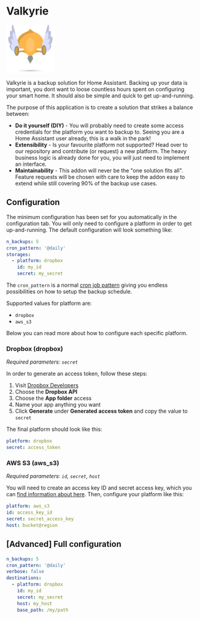 # Valkyrie

![Valkyrie icon](https://raw.githubusercontent.com/Ekman/hass-addons/master/valkyrie/icon.png)

Valkyrie is a backup solution for Home Assistant. Backing up your data is important, you dont want to loose countless hours spent on configuring your smart home. It should also be simple and quick to get up-and-running.

The purpose of this application is to create a solution that strikes a balance between:

* **Do it yourself (DIY)** - You will probably need to create some access credentials for the platform you want to backup to. Seeing you are a Home Assistant user already, this is a walk in the park!
* **Extensibility** - Is your favourite platform not supported? Head over to our repository and contribute (or request) a new platform. The heavy business logic is already done for you, you will just need to implement an interface.
* **Maintainability** - This addon will never be the "one solution fits all". Feature requests will be chosen with care to keep the addon easy to extend while still covering 90% of the backup use cases.

## Configuration

The minimum configuration has been set for you automatically in the configuration tab. You will only need to configure a platform in order to get up-and-running. The default configuration will look something like:

```yml
n_backups: 5
cron_pattern: '@daily'
storages:
  - platform: dropbox
    id: my_id
    secret: my_secret
```

The `cron_pattern` is a normal [cron job pattern](https://crontab.guru/) giving you endless possibilities on how to setup the backup schedule. 

Supported values for platform are:

* `dropbox`
* `aws_s3`

Below you can read more about how to configure each specific platform.

### Dropbox (dropbox)

*Required parameters: `secret`*

In order to generate an access token, follow these steps:

1. Visit [Dropbox Developers](https://www.dropbox.com/developers/apps/create)
2. Choose the **Dropbox API**
3. Choose the **App folder** access
4. Name your app anything you want
5. Click **Generate** under **Generated access token** and copy the value to `secret`

The final platform should look like this:

```yml
platform: dropbox
secret: access_token
```

### AWS S3 (aws_s3)

*Required parameters: `id`, `secret`, `host`*

You will need to create an access key ID and secret access key, which you can [find information about here](https://aws.amazon.com/premiumsupport/knowledge-center/create-access-key/). Then, configure your platform like this:

```yml
platform: aws_s3
id: access_key_id
secret: secret_access_key
host: bucket@region
```

## [Advanced] Full configuration

```yml
n_backups: 5
cron_pattern: '@daily'
verbose: false
destinations:
  - platform: dropbox
    id: my_id
    secret: my_secret
    host: my_host
    base_path: /my/path
```

